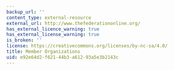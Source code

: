 ```yaml
---
backup_url: ''
content_type: external-resource
external_url: http://www.thefederationonline.org/
has_external_licence_warning: true
has_external_license_warning: true
is_broken: ''
license: https://creativecommons.org/licenses/by-nc-sa/4.0/
title: Member Organizations
uid: e92e64d2-f621-44b3-a612-93a5e3b2143c
---
```

